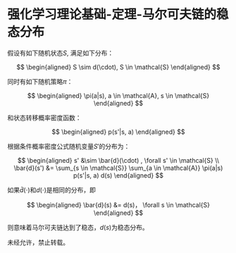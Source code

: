 # 强化学习理论基础-定理-马尔可夫链的稳态分布

假设有如下随机状态$S$, 满足如下分布：

<div class="math">

$$
\begin{aligned}
  S \sim d(\cdot), S \in \mathcal{S}
\end{aligned}
$$

</div>

同时有如下随机策略$\pi$：

<div class="math">

$$
\begin{aligned}
  \pi(a|s), a \in \mathcal{A}, s \in \mathcal{S}
\end{aligned}
$$

</div>

和状态转移概率密度函数：

<div class="math">

$$
\begin{aligned}
  p(s'|s, a)
\end{aligned}
$$

</div>

根据条件概率密度公式随机变量$S'$的分布为：

<div class="math">

$$
\begin{aligned}
  s' &\sim \bar{d}(\cdot) , \forall s' \in \mathcal{S} \\
  \bar{d}(s') &= \sum_{s \in \mathcal{S}} \sum_{a \in \mathcal{A}} \pi(a|s) p(s'|s, a) d(s)
\end{aligned}
$$

</div>

如果$\bar{d}(\cdot)$和$d(\cdot)$是相同的分布，即

<div class="math">

$$
\begin{aligned}
  \bar{d}(s) &= d(s)， \forall s \in \mathcal{S}
\end{aligned}
$$

</div>

则意味着马尔可夫链达到了稳态，$d(s)$为稳态分布。

未经允许，禁止转载。
